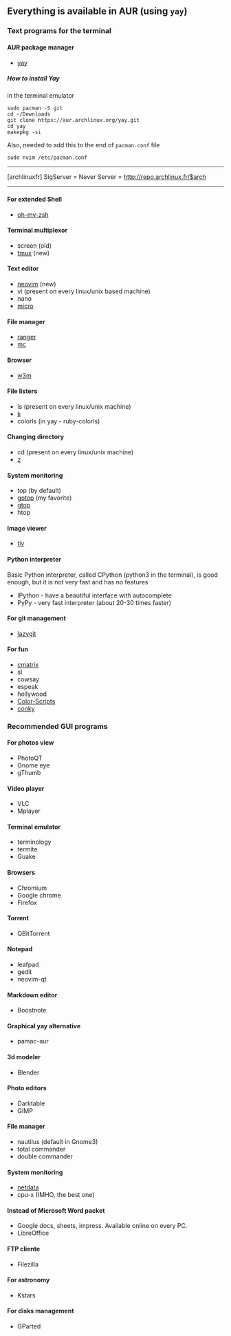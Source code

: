 ## Everything is available in AUR (using `yay`)

### Text programs for the terminal

#### AUR package manager
- [yay](https://github.com/Jguer/yay)

##### How to install Yay

in the terminal emulator

```
sudo pacman -S git
cd ~/Downloads
git clone https://aur.archlinux.org/yay.git
cd yay
makepkg -si
```
Also, needed to add this to the end of `pacman.conf` file
```
sudo nvim /etc/pacman.conf
```
***
[archlinuxfr]
SigServer = Never
Server = http://repo.archlinux.fr/$arch
***

#### For extended Shell
- [oh-my-zsh](https://github.com/ohmyzsh/ohmyzsh)

#### Terminal multiplexor
- screen (old)
- [tmux](https://github.com/tmux/tmux/wiki) (new)

#### Text editor
- [neovim](https://neovim.io/) (new)
- vi (present on every linux/unix based machine)
- nano
- [micro](https://micro-editor.github.io/)

#### File manager
- [ranger](https://github.com/ranger/ranger)
- [mc](https://midnight-commander.org/)

#### Browser
- [w3m](http://w3m.sourceforge.net/)

#### File listers
- ls (present on every linux/unix machine)
- [k](https://github.com/supercrabtree/k)
- colorls (in yay - ruby-colorls)

#### Changing directory
- cd (present on every linux/unix machine)
- [z](https://github.com/rupa/z)

#### System monitoring
- top (by default)
- [gotop](https://github.com/cjbassi/gotop) (my favorite)
- [gtop](https://github.com/aksakalli/gtop)
- htop

#### Image viewer
- [tiv](https://github.com/stefanhaustein/TerminalImageViewer)

#### Python interpreter
Basic Python interpreter, called CPython (python3 in the terminal), is good enough, but it is not very fast and has no features
- IPython - have a beautiful interface with autocomplete
- PyPy - very fast interpreter (about 20-30 times faster)

#### For git management
- [lazygit](https://github.com/jesseduffield/lazygit)

#### For fun
- [cmatrix](https://github.com/abishekvashok/cmatrix)
- sl
- cowsay
- espeak
- hollywood
- [Color-Scripts](https://github.com/stark/Color-Scripts)
- [conky](https://github.com/brndnmtthws/conky)

### Recommended GUI programs

#### For photos view
- PhotoQT
- Gnome eye
- gThumb

#### Video player
- VLC
- Mplayer

#### Terminal emulator
- terminology
- termite
- Guake

#### Browsers
- Chromium
- Google chrome
- Firefox

#### Torrent
- QBitTorrent

#### Notepad
- leafpad
- gedit
- neovim-qt

#### Markdown editor
- Boostnote

#### Graphical yay alternative 
- pamac-aur

#### 3d modeler
- Blender

#### Photo editors
- Darktable
- GIMP

#### File manager
- nautilus (default in Gnome3)
- total commander
- double commander

#### System monitoring
- [netdata](https://github.com/netdata/netdata)
- cpu-x (IMHO, the best one)

#### Instead of Microsoft Word packet
- Google docs, sheets, impress. Available online on every PC.
- LibreOffice

#### FTP cliente
- Filezilla

#### For astronomy
- Kstars

#### For disks management
- GParted

